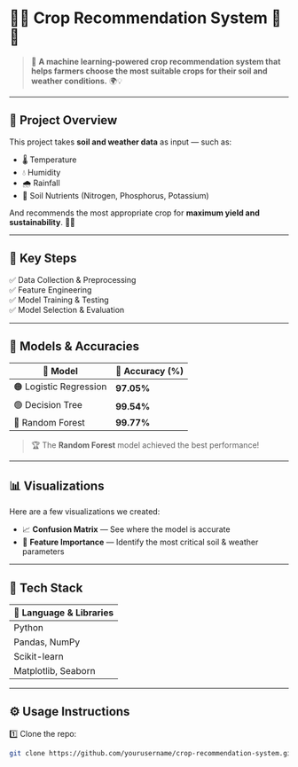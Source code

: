 # 🌾🌱 Crop Recommendation System 🌱🌾


> 🤠 **A machine learning-powered crop recommendation system that helps farmers choose the most suitable crops for their soil and weather conditions.** 🌍💡

---

## 🌟 **Project Overview**
This project takes **soil and weather data** as input — such as:
- 🌡️ Temperature
- 💧 Humidity
- 🌧️ Rainfall
- 🧪 Soil Nutrients (Nitrogen, Phosphorus, Potassium)

And recommends the most appropriate crop for **maximum yield and sustainability**. 🌳🍀

---

## 🎯 **Key Steps**
✅ Data Collection & Preprocessing  
✅ Feature Engineering  
✅ Model Training & Testing  
✅ Model Selection & Evaluation  

---

## 🧠 **Models & Accuracies**
| 🧮 Model               | 🎯 Accuracy (%) |
|------------------------|------------------|
| 🟠 Logistic Regression | **97.05%**       |
| 🟢 Decision Tree       | **99.54%**       |
| 🔵 Random Forest       | **99.77%**       |

> 🏆 The **Random Forest** model achieved the best performance!

---

## 📊 **Visualizations**
Here are a few visualizations we created:
- 📈 **Confusion Matrix** — See where the model is accurate
- 🌳 **Feature Importance** — Identify the most critical soil & weather parameters

---

## 🐍 **Tech Stack**
| 🐍 Language & Libraries |
|-------------------------|
| Python                  |
| Pandas, NumPy           |
| Scikit-learn            |
| Matplotlib, Seaborn     |

---

## ⚙️ **Usage Instructions**
1️⃣ Clone the repo:
```bash
git clone https://github.com/yourusername/crop-recommendation-system.git
